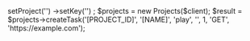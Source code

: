<?php

use Appwrite\Client;
use Appwrite\Services\Projects;

$client = new Client();

$client
    ->setProject('')
    ->setKey('')
;

$projects = new Projects($client);

$result = $projects->createTask('[PROJECT_ID]', '[NAME]', 'play', '', 1, 'GET', 'https://example.com');
